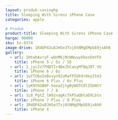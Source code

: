 ```yaml
---
layout: produk-casinghp
title: Sleeping With Sirens iPhone Case
categories: apple

# Produk
product-title: Sleeping With Sirens iPhone Case
harga: 90000
sku: hn-0374
image-drive: 1R4DP42u8JHSe3Txj8tNMgEMpGE0jxAh0
gallery:
  - url: 1HtwbAvryF-wQnMkjMcWNswyXkezEmYFX
    title: iPhone 5 / 5s / SE
  - url: 1_jyc2z7FHDTIr4BeJhCaxyMfBqJQT_VU
    title: iPhone 6 / 6s
  - url: 1uYTU6oIeBxvyn92uRafF5Uk9r8eyItm3
    title: iPhone 6 Plus / 6s Plus
  - url: 1yK9YGGB0F-5eoaZjtgByWOTC8lZSbNtY
    title: iPhone 7 / 8
  - url: 1L8_PgtZ_lW9znagKcfkPSaQbtaDXLbtn
    title: iPhone 7 Plus / 8 Plus
  - url: 1R4DP42u8JHSe3Txj8tNMgEMpGE0jxAh0
    title: iPhone X
---
```

